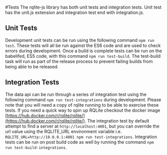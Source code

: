 #Tests
The rqlite-js library has both unit tests and integration tests.  Unit test has the unit.js extension and integration test end with integration.js.

## Unit Tests
Development unit tests can be run using the following command `npm run test`.  These tests will all be run against the ES6 code and are used to check errors during development.  Once a build is complete tests can be run on the babelifed, ES5 code, with this command `npm run test-build`.  The test-build task will run as part of the release process to prevent failing builds from being able to be released.

## Integration Tests
The data api can be run through a series of integration test using the following command `npm run test-integrations` during development.  Please note that you will need a copy of rqlite running to be able to exercise these tests.  If you need a quick way to spin up RQLite checkout the docker image [https://hub.docker.com/r/rqlite/rqlite/](https://hub.docker.com/r/rqlite/rqlite/).  The integration test by default attempt to find a server at `http://localhost:4001`, but you can override the url value using the RQLITE_URL environment variable i.e. `RQLITE_URL=http://10.0.0.1:4001 npm run test-integrations`. Integration tests can be run on post build code as well by running the command `npm run test-build-integrations`.